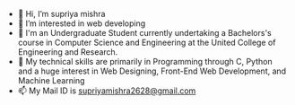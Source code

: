 - 👋 Hi, I’m supriya mishra
- 👀 I’m interested in web developing
- 🌱  I'm an Undergraduate Student currently undertaking a Bachelors's course in Computer Science and Engineering at the United College of Engineering and Research.
- 💞️ My technical skills are primarily in Programming through C, Python and a huge interest in Web Designing, Front-End Web Development, and Machine Learning
- 📫 My Mail ID is supriyamishra2628@gmail.com 

<!---
supriyaz/supriyaz is a ✨ special ✨ repository because its `README.md` (this file) appears on your GitHub profile.
You can click the Preview link to take a look at your changes.
--->
